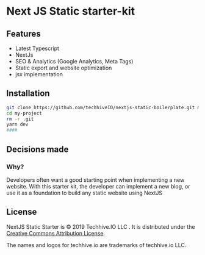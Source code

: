 # Next JS Static starter-kit

## Features

- Latest Typescript
- NextJs
- SEO & Analytics (Google Analytics, Meta Tags)
- Static export and website optimization
- jsx implementation

## Installation

```bash
git clone https://github.com/techhiveIO/nextjs-static-boilerplate.git my-project
cd my-project
rm -r .git
yarn dev
####
```

## Decisions made

### Why?

Developers often want a good starting point when implementing a new website.
With this starter kit, the developer can implement a new blog, or use it as a
foundation to build any static website using NextJS

## License

NextJS Static Starter is © 2019 Techhive.IO LLC . It is distributed under the [Creative Commons
Attribution License](http://creativecommons.org/licenses/by/3.0/).

The names and logos for techhive.io are trademarks of techhive.io LLC.
